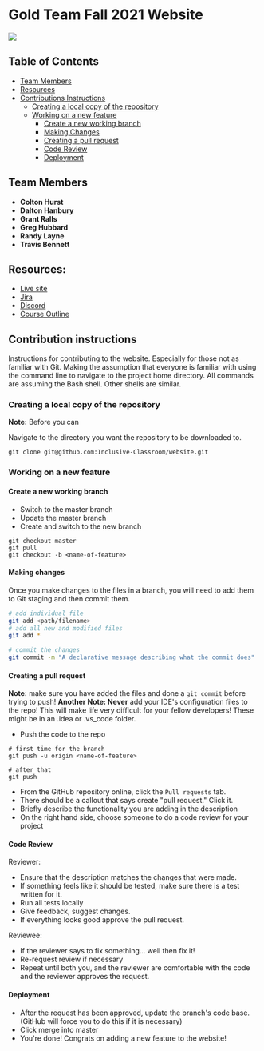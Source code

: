 # Gold Team Fall 2021 Website

![](https://github.com/randyL78/CS410_Team_Gold/workflows/CI/badge.svg)

## Table of Contents
 * [Team Members](#team-members)
 * [Resources](#resources)
 * [Contributions Instructions](#contribution-instructions)
    * [Creating a local copy of the repository](#creating-a-local-copy-of-the-repository)
    * [Working on a new feature](#working-on-a-new-feature)
        * [Create a new working branch](#create-a-new-working-branch)
        * [Making Changes](#making-changes)
        * [Creating a pull request](#creating-a-pull-request)
        * [Code Review](#code-review)
        * [Deployment](#deployment)

## Team Members

 * **Colton Hurst**
 * **Dalton Hanbury**
 * **Grant Ralls**
 * **Greg Hubbard**
 * **Randy Layne**
 * **Travis Bennett**
 
 ## Resources:
 
 * [Live site](https://www.cs.odu.edu/~411gold/)
 * [Jira](https://inclusive-classroom.atlassian.net/jira/software/projects/GPB/boards/1)
 * [Discord](https://discord.com/channels/808472157586849823/808472157586849826)
 * [Course Outline](https://www.cs.odu.edu/~tkennedy/cs411/f21/Directory/outline/)
 
 ## Contribution instructions
 
 Instructions for contributing to the website. Especially for those not as familiar with Git. 
 Making the assumption that everyone is familiar with using the command line to navigate to 
 the project home directory. All commands are assuming the Bash shell. Other shells are similar.
 
 ###  Creating a local copy of the repository
 
 **Note:** Before you can 
 
 Navigate to the directory you want the repository to be downloaded to.
 ```shell script
git clone git@github.com:Inclusive-Classroom/website.git
```

### Working on a new feature

#### Create a new working branch

* Switch to the master branch
* Update the master branch
* Create and switch to the new branch

```shell script
git checkout master
git pull
git checkout -b <name-of-feature>
```

#### Making changes

Once you make changes to the files in a branch, you will need to add them to Git staging and then commit them.
```bash
# add individual file
git add <path/filename>
# add all new and modified files
git add *

# commit the changes
git commit -m "A declarative message describing what the commit does"
```

#### Creating a pull request

**Note:** make sure you have added the files and done a `git commit` before trying to push!
**Another Note: Never** add your IDE's configuration files to the repo! This will make life very
difficult for your fellow developers! These might be in an .idea or .vs_code folder.

* Push the code to the repo
```shell script
# first time for the branch
git push -u origin <name-of-feature>

# after that
git push
```
* From the GitHub repository online, click the `Pull requests` tab.
* There should be a callout that says create "pull request." Click it.
* Briefly describe the functionality you are adding in the description
* On the right hand side, choose someone to do a code review for your project

#### Code Review

Reviewer:

* Ensure that the description matches the changes that were made.
* If something feels like it should be tested, make sure there is a test written for it.
* Run all tests locally
* Give feedback, suggest changes.
* If everything looks good approve the pull request.

Reviewee:

* If the reviewer says to fix something... well then fix it!
* Re-request review if necessary
* Repeat until both you, and the reviewer are comfortable with the code and the reviewer 
  approves the request.
  
#### Deployment

* After the request has been approved, update the branch's code base. (GitHub will force 
  you to do this if it is necessary)
* Click merge into master
* You're done! Congrats on adding a new feature to the website!
